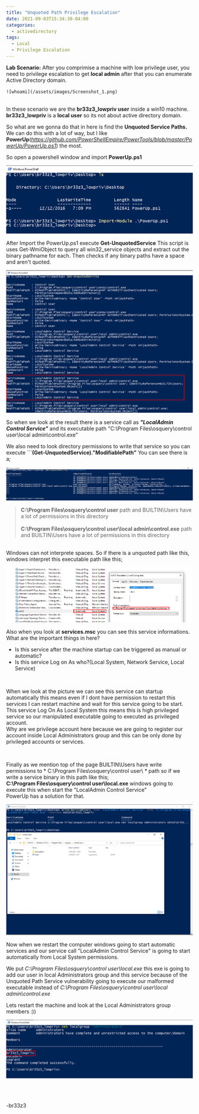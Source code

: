 ```yaml
---
title: "Unquoted Path Privilege Escalation"
date: 2021-09-03T15:34:30-04:00
categories:
  - activedirectory
tags:
  - Local
  - Privilege Escalation
---
```


**Lab Scenario:** After you comprimise a machine with low privilege user, you need to privilege escalation to get **local admin** after that you can enumerate Active Directory domain. 

 	![whoami](/assets/images/Screenshot_1.png)

<br>In these scenario we are the **br33z3_lowpriv user** inside a win10 machine. **br33z3_lowpriv** is a **local user** so its not about active directory domain.

So what are we gonna do that in here is find the **Unquoted Service Paths.** We can do this with a lot of way, but I like **PowerUp**(*https://github.com/PowerShellEmpire/PowerTools/blob/master/PowerUp/PowerUp.ps1*) the most.

So open a powershell window and import **PowerUp.ps1**

![PowerUp](/assets/images/Screenshot_2.png)

After Import the PowerUp.ps1 execute **Get-UnquotedService**
This script is uses Get-WmiObject to query all win32_service objects and extract out the binary pathname for each. Then checks if any binary paths have a space and aren't quoted.

![Get-UnquotedService](/assets/images/Screenshot_3.png)

So when we look at the result there is a service call as ***"LocalAdmin Control Service"*** and its executable path "C:\Program Files\osquery\control user\local admin\control.exe"<br>

We also need to look directory permissions to write that service so you can execute ```**(Get-UnquotedService)."ModifiablePath"**
You can see there is a;

![Modifiable-Path](/assets/images/Screenshot_4.png)

> **C:\Program Files\osquery\control user** path and BUILTIN\Users have a lot of permissions in this directory
<br><br>
> **C:\Program Files\osquery\control user\local admin\control.exe** path and BUILTIN\Users have a lot of permissions in this directory

<br>Windows can not interprete spaces. So if there is a unquoted path like this, windows interpret this executable path like this;

![Windows-Interpret](/assets/images/Screenshot_5.5.png)

Also when you look at **services.msc** you can see this service informations. What are the important things in here?

+ Is this service after the machine startup can be triggered as manual or automatic?
+ Is this service Log on As who?(Local System, Network Service, Local Service)
<br>

<p>When we look at the picture we can see this service can startup automatically this means even if I dont have permission to restart this services I can restart machine and wait for this service going to be start. This service Log On As Local System this means this is high privileged service so our manipulated executable going to executed as privileged account. <br>Why are we privilege account here because we are going to register our account inside Local Administrators group and this can be only done by privileged accounts or services.</p>
<br>

Finally as we mention top of the page BUILTIN\Users have write permissions to * C:\Program Files\osquery\control user\ * path so if we write a service binary in this path like this;<br>
**C:\Program Files\osquery\control user\local.exe** windows going to execute this when start the "LocalAdmin Control Service"<br>
PowerUp has a solution for that. 

![Write-ServiceBinary](/assets/images/Screenshot_7.png)
<br>

Now when we restart the computer windows going to start automatic services and our service call "LocalAdmin Control Service" is going to start automatically from Local System permissions.<br>

We put *C:\Program Files\osquery\control user\local.exe* this exe is going to add our user in local Administrators group and this service because of the Unquoted Path Service vulnerability going to execute our malformed executable instead of *C:\Program Files\osquery\control user\local admin\control.exe*
<br>

Lets restart the machine and look at the Local Administrators group members :))

![Local Administrators Group Members](/assets/images/Screenshot_8.png)

<br><br>

-br33z3
